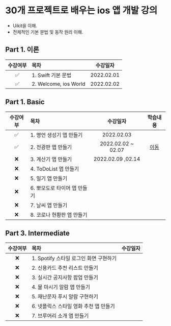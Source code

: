 # 30개 프로젝트로 배우는 ios 앱 개발 강의

- Uikit을 이해.
- 전체적인 기본 문법 및 동작 원리 이해.




## Part 1. 이론
|수강여부| 목차                    |    수강일자    |
|:---:|:----------------------|:----------:|
|✅| 1. Swift 기본 문법        | 2022.02.01 |
|✅| 2. Welcome, ios World | 2022.02.02 |



## Part 1. Basic
| 수강여부 | 목차                |        수강일자        |                                                                     학습내용                                                                      |
|:----:|:------------------|:------------------:|:---------------------------------------------------------------------------------------------------------------------------------------------:|
|  ✅   | 1. 명언 생성기 앱 만들기   |     2022.02.03     |                                                                                                                                               |
|  ✅   | 2. 전광판 앱 만들기      | 2022.02.02 ~ 02.07 |  <a href="https://github.com/Joo-esc/TIL/blob/main/DailyStudyLog/Swift/log/%EC%A0%84%EA%B4%91%ED%8C%90%EB%A7%8C%EB%93%A4%EA%B8%B0.md">이동<a>   |
|  ❌   | 3. 계산기 앱 만들기      | 2022.02.09 ,02.14  || 
|  ❌   | 4. ToDoList 앱 만들기 |                    ||
|  ❌   | 5. 일기 앱 만들기       |                    ||
|  ❌   | 6. 뽀모도로 타이머 앱 만들기 |                    ||
|  ❌   | 7. 날씨 앱 만들기       |                    ||
|  ❌   | 8. 코로나 현황판 앱 만들기  |                    ||


## Part 3. Intermediate
| 수강여부 | 목차                         | 수강일자 |
|:----:|:---------------------------|:----:|
|  ❌   | 1. Spotify 스타일 로그인 화면 구현하기 |      |
|  ❌   | 2. 신용카드 추천 리스트 만들기         |      |
|  ❌   | 3. 실시간 공지사항 팝업 만들기         |      |
|  ❌   | 4. 물 마시기 알람 앱 만들기          |      |
|  ❌   | 5. 재난문자 푸시 알람 구현하기         |      |
|  ❌   | 6. 넷플릭스 스타일 영화 추천 앱 만들기    |      |
|  ❌   | 7. 브루어리 소개 앱 만들기           |      |



